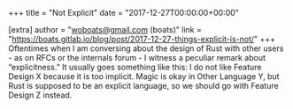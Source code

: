 +++
title = "Not Explicit"
date = "2017-12-27T00:00:00+00:00"

[extra]
author = "woboats@gmail.com (boats)"
link = "https://boats.gitlab.io/blog/post/2017-12-27-things-explicit-is-not/"
+++
Oftentimes when I am conversing about the design of Rust with other users - as on RFCs or the internals forum - I witness a peculiar remark about &ldquo;explicitness.&rdquo; It usually goes something like this:
 I do not like Feature Design X because it is too implicit. Magic is okay in Other Language Y, but Rust is supposed to be an explicit language, so we should go with Feature Design Z instead.